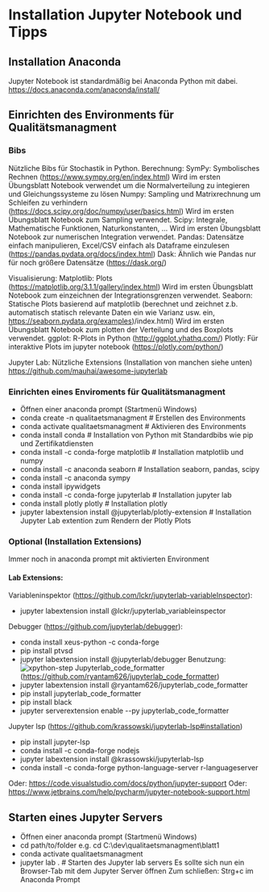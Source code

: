 # Installation Jupyter Notebook und Tipps

## Installation Anaconda
Jupyter Notebook ist standardmäßig bei Anaconda Python mit dabei. 
https://docs.anaconda.com/anaconda/install/

## Einrichten des Environments für Qualitätsmanagment
### Bibs
Nützliche Bibs für Stochastik in Python.
Berechnung:
SymPy: Symbolisches Rechnen (https://www.sympy.org/en/index.html)
Wird im ersten Übungsblatt Notebook verwendet um die Normalverteilung zu integieren und Gleichungssysteme zu lösen
Numpy: Sampling und Matrixrechnung um Schleifen zu verhindern (https://docs.scipy.org/doc/numpy/user/basics.html)
Wird im ersten Übungsblatt Notebook zum Sampling verwendet.
Scipy: Integrale, Mathematische Funktionen, Naturkonstanten, ...
Wird im ersten Übungsblatt Notebook zur numerischen Integration verwendet. 
Pandas: Datensätze einfach manipulieren, Excel/CSV einfach als Dataframe einzulesen (https://pandas.pydata.org/docs/index.html)
Dask: Ähnlich wie Pandas nur für noch größere Datensätze (https://dask.org/)

Visualisierung:
Matplotlib: Plots (https://matplotlib.org/3.1.1/gallery/index.html)
Wird im ersten Übungsblatt Notebook zum einzeichnen der Integrationsgrenzen verwendet.
Seaborn: Statische Plots basierend auf matplotlib (berechnet und zeichnet z.b. automatisch statisch relevante Daten ein wie Varianz usw. ein, https://seaborn.pydata.org/examples)/index.html)
Wird im ersten Übungsblatt Notebook zum plotten der Verteilung und des Boxplots verwendet.
ggplot: R-Plots in Python (http://ggplot.yhathq.com/)
Plotly: Für interaktive Plots im jupyter notebook (https://plotly.com/python/)

Jupyter Lab:
Nützliche Extensions (Installation von manchen siehe unten)
https://github.com/mauhai/awesome-jupyterlab

### Einrichten eines Enviroments für Qualitätsmanagment

 - Öffnen einer anaconda prompt (Startmenü Windows)
 - conda create -n qualitaetsmanagment # Erstellen des Environments
 - conda activate qualitaetsmanagment  # Aktivieren des Environments
 - conda install conda # Installation von Python mit Standardbibs wie pip und Zertifikatdiensten
 - conda install -c conda-forge matplotlib # Installation matplotlib und numpy
 - conda install -c anaconda seaborn # Installation seaborn, pandas, scipy
 - conda install -c anaconda sympy
 - conda install ipywidgets
 - conda install -c conda-forge jupyterlab # Installation jupyter lab
 - conda install plotly plotly # Installation plotly  
 - jupyter labextension install @jupyterlab/plotly-extension # Installation Jupyter Lab extention zum Rendern der Plotly Plots
 ### Optional (Installation Extensions) 
 Immer noch in anaconda prompt mit aktivierten Environment
#### Lab Extensions:
 Variableninspektor (https://github.com/lckr/jupyterlab-variableInspector):
 - jupyter labextension install @lckr/jupyterlab_variableinspector 

Debugger (https://github.com/jupyterlab/debugger):
 - conda install xeus-python -c conda-forge
 - pip install ptvsd
 - jupyter labextension install @jupyterlab/debugger
 Benutzung:
 ![xpython-step](https://user-images.githubusercontent.com/591645/80113902-2bc8a080-8583-11ea-8a8c-c7c0932107ae.gif)
 Jupyterlab_code_formatter (https://github.com/ryantam626/jupyterlab_code_formatter)
 - jupyter labextension install @ryantam626/jupyterlab_code_formatter
 - pip install jupyterlab_code_formatter
 - pip install black
 - jupyter serverextension enable --py jupyterlab_code_formatter
 
 Jupyter lsp (https://github.com/krassowski/jupyterlab-lsp#installation)
 - pip install jupyter-lsp
 - conda install -c conda-forge nodejs
 - jupyter labextension install @krassowski/jupyterlab-lsp
 - conda install -c conda-forge python-language-server r-languageserver
 

Oder:
https://code.visualstudio.com/docs/python/jupyter-support
Oder:
https://www.jetbrains.com/help/pycharm/jupyter-notebook-support.html

## Starten eines Jupyter Servers
- Öffnen einer anaconda prompt (Startmenü Windows)
- cd path/to/folder e.g. cd C:\dev\qualitaetsmanagment\blatt1
- conda activate qualitaetsmanagment 
- jupyter lab . # Starten des Jupyter lab servers
Es sollte sich nun ein Browser-Tab mit dem Jupyter Server öffnen
Zum schließen:
Strg+c im Anaconda Prompt



